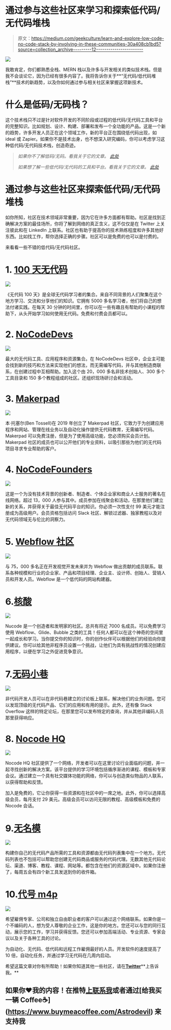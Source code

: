 # 通过参与这些社区来学习和探索低代码/无代码堆栈

> 原文：<https://medium.com/geekculture/learn-and-explore-low-code-no-code-stack-by-involving-in-these-communities-30a408cb1bd5?source=collection_archive---------12----------------------->

![](img/67e31e880dc546880d249399ce60507e.png)

我敢肯定，你们都熟悉全栈、MERN 栈以及许多与开发相关的类似技术栈。但是我不会谈论它，因为已经有很多内容了。我将告诉你关于**“无代码/低代码堆栈”**技术的新趋势，以及你如何通过参与相关社区来掌握这项新技术。

# 什么是低码/无码栈？

这个技术栈只不过是针对软件开发的不同阶段或过程的低代码/无代码工具和平台的完整知识。比如规划、设计、构建、部署和发布一个全功能的产品。这是一个新的趋势，许多开发人员正在这个领域工作，新的平台正在围绕低代码出现，如 ideal 或 Zapier。如果你不是技术出身，也不想深入研究编码，你可以考虑学习这种低代码/无代码技术栈，创造奇迹。

> *如果你不了解低码/无码。看我关于它的文章。* [*此处*](https://blog.flycode.com/say-no-to-coding-introduction-to-low-code-no-code)
> 
> *如果想了解一些低代码/无代码的工具和平台。看我关于它的文章。* [*此处*](https://astrodevil.hashnode.dev/40-no-codelow-code-tools-and-resources-for-developers-in-2022)

# 通过参与这些社区来探索低代码/无代码堆栈

如你所知，社区在技术领域非常重要，因为它在许多方面都有帮助。社区是找到正确解决方案的最佳场所，你将了解到网络的真正含义，这不仅仅是在 Twitter 上关注彼此和在 LinkedIn 上联系。社区也有助于提高你的技术熟练程度和许多其他好东西。比如找工作，帮你选择正确的步骤。社区可以是免费的也可以是付费的。

来看看一些不错的低代码/无代码社区。

# 1. [100 天无代码](https://www.100daysofnocode.com/)

![](img/9d6c4775b595340eba1907a92ddb605e.png)

《无代码 100 天》是全球无代码学习者的集合。来自不同背景的人们聚集在这个地方学习、交流和分享他们的知识。它拥有 5000 多名学习者，他们将自己的想法付诸实践。在每天 30 分钟的时间里，你可以在一些有趣且有帮助的小课程的帮助下，从头开始学习如何使用无代码。免费和付费会员都可以。

# 2. [NoCodeDevs](https://www.nocodedevs.com/)

![](img/f8ab8c816d05cc44572d1263aa4cb450.png)

最大的无代码工具、应用程序和资源集合。在 NoCodeDevs 社区中，企业主可能会找到新的技巧和方法来实现他们的想法，而无需编写代码，并与其他制造商联系，在创建过程中互相帮助。加入这个由 20，000 多名非技术创始人、300 多个工具目录和 150 多个教程组成的社区。还组织现场研讨会和活动。

# 3. [Makerpad](https://www.makerpad.co/)

![](img/af2d411a51ca94b3144032b656bb4df6.png)

本·托塞尔(Ben Tossell)在 2019 年创立了 Makerpad 社区，它致力于为创建应用程序和网站、管理在线业务以及自动化操作提供无代码教育，无需编写代码。Makerpad 可以免费注册，但是为了使用高级功能，您必须购买会员计划。Makerpad 社区的成员也可以公开他们的专业资料，以吸引那些为他们的无代码项目寻求专业帮助的客户。

# 4. [NoCodeFounders](https://nocodefounders.com/)

![](img/675ca63d0b4e1a1fbba75f3b72208c46.png)

这是一个为没有技术背景的创新者、制造者、个体企业家和商业人士服务的著名在线网络。超过 13，000 人参与其中。成员参加在线聚会和活动，在那里他们建立新的关系，并获得关于最佳无代码平台的知识。你必须一次性支付 99 美元才能注册成为高级用户。会员资格包括访问 Slack 社区、解锁过滤器、独家教程以及对无代码领域无与伦比的洞察力。

# 5. [Webflow 社区](https://webflow.com/community)

![](img/ebc280f92dc3ee6db4095ff76f54e7b4.png)

与 75，000 多名正在开发视觉开发未来并为 Webflow 做出贡献的成员联系。联系各种规模和行业的企业家、产品和项目经理、企业主、设计师、创始人、营销人员和开发人员。Webflow 是一个低代码的网站构建器。

# 6.[核酸](https://www.nucode.co/)

![](img/d2fbb9cc11c716f472ce935ab5c4286b.png)

Nucode 是一个创造者和发明家的社区。总共有将近 7000 名成员。可以免费学习使用 Webflow、Glide、Bubble 之类的工具！任何人都可以在这个神奇的空间里一起成长和学习。当你提交你的知识时，你的创作伙伴可以根据他们的经验向你提供建议。你可以给其他非程序员设置一个挑战，让他们为具有挑战性的情况创建应用程序，以便在学习之外促进竞争意识。

# 7.[无码小巷](https://www.nocodealley.com/)

![](img/67b455ae54747e196867955964df7af4.png)

非代码开发人员可以在非代码巷建立的讨论板上联系，解决他们的业务问题。您可以发现顶级的无代码产品、它们的应用和有用的提示。此外，还有像 Stack Overflow 这样的特定论坛，在那里您可以发布特定的查询，并从其他非编码人员那里获得响应。

# 8. [Nocode HQ](https://nocodehq.com/)

![](img/481902401873bdbc8dce7f599c22a0eb.png)

Nocode HQ 社区提供了一个网络，开发者可以在这里讨论行业面临的问题，并一起寻找创新的解决方案。该平台提供的学习环境包括循序渐进的课程、模板和专家会议。通过建立一个具有社交媒体功能的网络，你可以与创造类似物品的人联系，以获得帮助和反馈。

加入是免费的，它让你获得一些资源和在社区中的一席之地。此外，你可以选择高级会员，每月支付 29 美元。高级会员可以访问无限的教程、高级模板和免费的 Nocode 会话。

# 9.[无名模](https://nocodelist.co/)

![](img/978a16036619dfc40d754f78067c5862.png)

构建你自己的无代码产品所需的工具和资源都由无代码列表集中在一个地方。无代码列表也不包括可以帮助您创建无代码商品或服务的代码代理。无数其他无代码论坛、渠道、博客、教程、课程、网站等。都包含在他们的资源区域中。如果你注册了，每周五会有四个新工具发送到你的收件箱。

# 10.[代号 m4p](https://codemap.io/)

![](img/1e9e47e6613dcbae693b976c405cf4fa.png)

希望雇佣专家、公司和独立自由职业者的客户可以通过这个网络联系。如果你是一个不编码的人，想为受人尊敬的企业工作，这是你的地方。您还可以与您的同行互动，展示您的工作，学习并获得反馈。您还可以参加高端活动、专业资源、专家会议以及关于各种工具的讨论。

为自动化、无代码、低代码和远程工作雇佣最好的人员。开发软件的速度提高了 10 倍，自动化任务，并通过学习无代码在几周内启动。

希望这篇文章对你有所帮助！如果你知道其他一些社区，请在[**Twitter**](https://mobile.twitter.com/Astrodevil_)**上告诉我。**

## 如果你❤️我的内容！在推特[上联系我](https://mobile.twitter.com/Astrodevil_)或者通过[给我买一辆 Coffee☕](https://www.buymeacoffee.com/Astrodevil) 来支持我